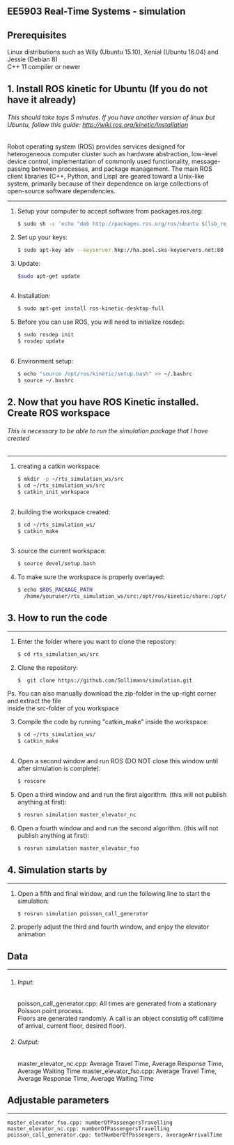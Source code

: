 ## EE5903 Real-Time Systems - simulation

## Prerequisites

Linux distributions such as Wily (Ubuntu 15.10), Xenial (Ubuntu 16.04) and Jessie (Debian 8)<br />
C++ 11 compiler or newer

## 1. Install ROS kinetic for Ubuntu (If you do not have it already) ##

###### This should take tops 5 minutes. If you have another version of linux but Ubuntu, follow this guide: http://wiki.ros.org/kinetic/Installation ######

Robot operating system (ROS) provides services designed for heterogeneous computer cluster such as hardware abstraction, low-level device control, implementation of commonly used functionality, message-passing between processes, and package management. The main ROS client libraries (C++, Python, and Lisp) are geared toward a Unix-like system, primarily because of their dependence on large collections of open-source software dependencies.


-------------------------

1. Setup your computer to accept software from packages.ros.org:
	```bash
	$ sudo sh -c 'echo "deb http://packages.ros.org/ros/ubuntu $(lsb_release -sc) main" > /etc/apt/sources.list.d/ros-latest.list'
	```

2. Set up your keys:
	```bash
	$ sudo apt-key adv --keyserver hkp://ha.pool.sks-keyservers.net:80 --recv-key 421C365BD9FF1F717815A3895523BAEEB01FA116
	```

3. Update:
	```bash
	$sudo apt-get update
  
4. Installation:
	```bash
	$ sudo apt-get install ros-kinetic-desktop-full
	```

5. Before you can use ROS, you will need to initialize rosdep: 
	```bash
	$ sudo rosdep init
	$ rosdep update
  

6. Environment setup:
	```bash
	$ echo "source /opt/ros/kinetic/setup.bash" >> ~/.bashrc
	$ source ~/.bashrc


## 2. Now that you have ROS Kinetic installed. Create ROS workspace ##
###### This is necessary to be able to run the simulation package that I have created
-------------------------

1. creating a catkin workspace:
	```bash
	$ mkdir -p ~/rts_simulation_ws/src
	$ cd ~/rts_simulation_ws/src
	$ catkin_init_workspace
  
2. building the workspace created:
	```bash
	$ cd ~/rts_simulation_ws/
	$ catkin_make
  
3. source the current workspace:
	```bash
	$ source devel/setup.bash
	```
4. To make sure the workspace is properly overlayed:
	```bash
	$ echo $ROS_PACKAGE_PATH
	  /home/youruser/rts_simulation_ws/src:/opt/ros/kinetic/share:/opt/ros/kinetic/stacks 


## 3. How to run the code ##
-------------------------
1. Enter the folder where you want to clone the repostory:
	```bash
	$ cd rts_simulation_ws/src
	```

2. Clone the repository: 
	```bash
	$  git clone https://github.com/Sollimann/simulation.git
	```
Ps. You can also manually download the zip-folder in the up-right corner and extract the file <br />
inside the src-folder of you workspace

3. Compile the code by running "catkin_make" inside the workspace:
	```bash
	$ cd ~/rts_simulation_ws/
	$ catkin_make
  
4. Open a second window and run ROS (DO NOT close this window until after simulation is complete): 
	```bash
	$ roscore
	```

5. Open a third window and and run the first algorithm. (this will not publish anything at first):
	```bash
	$ rosrun simulation master_elevator_nc
	```
  
6. Open a fourth window and and run the second algorithm. (this will not publish anything at first):
	```bash
	$ rosrun simulation master_elevator_fso
	```
## 4. Simulation starts by ##
-------------------------
1. Open a fifth and final window, and run the following line to start the simulation:
	```bash
	$ rosrun simulation poisson_call_generator
	```
2. properly adjust the third and fourth window, and enjoy the elevator animation

## Data ##
-------------------------
1. ###### Input:
	poisson_call_generator.cpp: All times are generated from a stationary Poisson point process. <br />
	Floors are generated randomly. A call is an object consistig off call(time of arrival, current floor, desired floor).
	
2. ###### Output:
	master_elevator_nc.cpp: Average Travel Time, Average Response Time, Average Waiting Time
	master_elevator_fso.cpp: Average Travel Time, Average Response Time, Average Waiting Time

## Adjustable parameters ##
-------------------------
	master_elevator_fso.cpp: numberOfPassengersTravelling
	master_elevator_nc.cpp: numberOfPassengersTravelling
	poisson_call_generator.cpp: totNumberOfPassengers, averageArrivalTime

